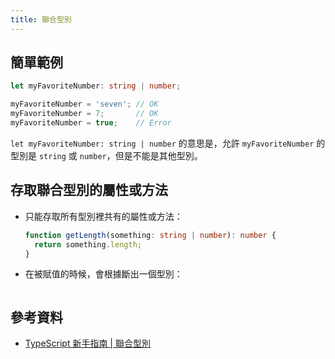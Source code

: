```yaml
---
title: 聯合型別
---
```


## 簡單範例

<!-- prettier-ignore -->
```ts
let myFavoriteNumber: string | number;

myFavoriteNumber = 'seven'; // OK
myFavoriteNumber = 7;       // OK
myFavoriteNumber = true;    // Error
```

`let myFavoriteNumber: string | number` 的意思是，允許 `myFavoriteNumber` 的型別是 `string` 或 `number`，但是不能是其他型別。

## 存取聯合型別的屬性或方法

- 只能存取所有型別裡共有的屬性或方法：
  ```ts
  function getLength(something: string | number): number {
    return something.length;
  }
  ```
- 在被賦值的時候，會根據斷出一個型別：
  ```ts

  ```

## 參考資料

- [TypeScript 新手指南 | 聯合型別](https://willh.gitbook.io/typescript-tutorial/basics/union-types)
